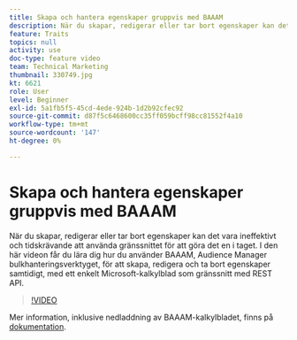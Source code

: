 ```yaml
---
title: Skapa och hantera egenskaper gruppvis med BAAAM
description: När du skapar, redigerar eller tar bort egenskaper kan det vara ineffektivt och tidskrävande att använda gränssnittet för att göra det en i taget. I den här videon får du lära dig hur du använder BAAAM, Audience Manager bulkhanteringsverktyget, för att skapa, redigera och ta bort egenskaper samtidigt, med ett enkelt Microsoft-kalkylblad som gränssnitt med REST API.
feature: Traits
topics: null
activity: use
doc-type: feature video
team: Technical Marketing
thumbnail: 330749.jpg
kt: 6621
role: User
level: Beginner
exl-id: 5a1fb5f5-45cd-4ede-924b-1d2b92cfec92
source-git-commit: d87f5c6468600cc35ff059bcff98cc81552f4a10
workflow-type: tm+mt
source-wordcount: '147'
ht-degree: 0%

---
```


# Skapa och hantera egenskaper gruppvis med BAAAM

När du skapar, redigerar eller tar bort egenskaper kan det vara ineffektivt och tidskrävande att använda gränssnittet för att göra det en i taget. I den här videon får du lära dig hur du använder BAAAM, Audience Manager bulkhanteringsverktyget, för att skapa, redigera och ta bort egenskaper samtidigt, med ett enkelt Microsoft-kalkylblad som gränssnitt med REST API.

>[!VIDEO](https://video.tv.adobe.com/v/330749/?quality=12&learn=on)

Mer information, inklusive nedladdning av BAAAM-kalkylbladet, finns på [dokumentation](https://experienceleague.adobe.com/docs/audience-manager/user-guide/reference/bulk-management-tools/bulk-management-intro.html?lang=en#reference).
